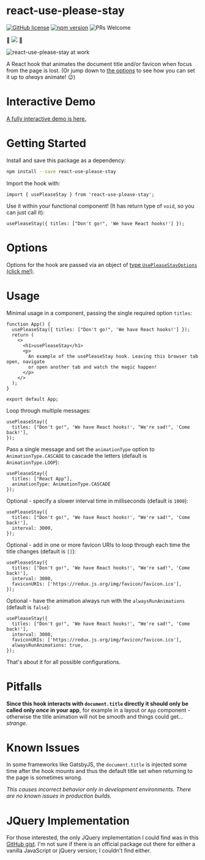 # react-use-please-stay  
[![GitHub license](https://img.shields.io/badge/license-MIT-blue.svg)](https://github.com/princefishthrower/react-use-please-stay/blob/master/LICENSE) [![npm version](https://img.shields.io/npm/v/react-use-please-stay.svg?style=flat)](https://www.npmjs.com/package/react-use-please-stay) ![PRs Welcome](https://img.shields.io/badge/PRs-welcome-brightgreen.svg) 

🎃 ![](https://img.shields.io/github/hacktoberfest/2021/princefishthrower/react-use-please-stay) 🎃

![react-use-please-stay at work](example.gif)

A React hook that animates the document title and/or favicon when focus from the page is lost. (Or jump down to [the options](#options) to see how you can set it up to _always_ animate! 😉)

# Interactive Demo

[A fully interactive demo is here.](https://princefishthrower.github.io/react-use-please-stay)

# Getting Started

Install and save this package as a dependency:

```bash
npm install --save react-use-please-stay
```

Import the hook with:

```tsx
import { usePleaseStay } from 'react-use-please-stay';
```

Use it within your functional component! (It has return type of `void`, so you can just call it):

```tsx
usePleaseStay({ titles: ["Don't go!", 'We have React hooks!'] });
```

<a name="options"></a>
# Options

Options for the hook are passed via an object of [type `UsePleaseStayOptions` (click me!)](./src/types/UsePleaseStayOptions.ts).

# Usage

Minimal usage in a component, passing the single required option `titles`:

```tsx
function App() {
  usePleaseStay({ titles: ["Don't go!", 'We have React hooks!'] });
  return (
    <>
      <h1>usePleaseStay</h1>
      <p>
        An example of the usePleaseStay hook. Leaving this browser tab open, navigate
        or open another tab and watch the magic happen!
      </p>
    </>
  );
}

export default App;
```

Loop through multiple messages:

```tsx
usePleaseStay({
  titles: ["Don't go!", 'We have React hooks!', "We're sad!", 'Come back!'],
});
```

Pass a single message and set the `animationType` option to `AnimationType.CASCADE` to cascade the letters (default is `AnimationType.LOOP`):

```tsx
usePleaseStay({
  titles: ["React App"],
  animationType: AnimationType.CASCADE
});
```

Optional - specify a slower interval time in milliseconds (default is `1000`):

```tsx
usePleaseStay({
  titles: ["Don't go!", 'We have React hooks!', "We're sad!", 'Come back!'],
  interval: 3000,
});
```

Optional - add in one or more favicon URIs to loop through each time the title changes (default is `[]`):

```tsx
usePleaseStay({
  titles: ["Don't go!", 'We have React hooks!', "We're sad!", 'Come back!'],
  interval: 3000,
  faviconURIs: ['https://redux.js.org/img/favicon/favicon.ico'],
});
```

Optional - have the animation always run with the `alwaysRunAnimations` (default is `false`):

```tsx
usePleaseStay({
  titles: ["Don't go!", 'We have React hooks!', "We're sad!", 'Come back!'],
  interval: 3000,
  faviconURIs: ['https://redux.js.org/img/favicon/favicon.ico'],
  alwaysRunAnimations: true,
});
```

That's about it for all possible configurations. 

# Pitfalls

**Since this hook interacts with `document.title` directly it should only be called only ***once*** in your app**, for example in a layout or `App` component - otherwise the title animation will not be smooth and things could get... _strange_.

# Known Issues

In some frameworks like GatsbyJS, the `document.title` is injected some time after the hook mounts and thus the default title set when returning to the page is sometimes wrong. 

_This causes incorrect behavior only in development environments. There are no known issues in production builds._

# JQuery Implementation

For those interested, the only JQuery implementation I could find was in this [GitHub gist](https://gist.github.com/sonnm/fcaaf616e62cc46e8756599306f4e1ad#file-jquery-pleasestay-js). I'm not sure if there is an official package out there for either a vanilla JavaScript or jQuery version; I couldn't find either.
